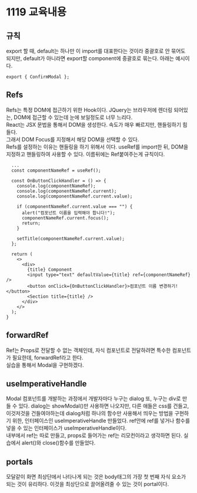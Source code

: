 # 1119 교육내용
## 규칙
export 할 때, default는 하나만 이 import를 대표한다는 것이라 중괄호로 안 묶어도 되지만, default가 아니라면 export할 component에 중괄호로 묶는다. 아래는 예시이다. </br>
```
export { ConfirmModal };
```

## Refs
 Refs는 특정 DOM에 접근하기 위한 Hook이다. JQuery는 브라우저에 렌더링 되어있는, DOM에 접근할 수 있는데 눈에 보일정도로 너무 느리다.</br>
 React는 JSX 문법을 통해서 DOM을 생성한다. 속도가 매우 빠르지만, 핸들링하기 힘들다.</br>
 그래서 DOM Focus를 지정해서 해당 DOM을 선택할 수 있다.</br>
 Refs를 설정하는 이유는 핸들링을 하기 위해서 이다. useRef를 import한 뒤, DOM을 지정하고 핸들링하여 사용할 수 있다. 이름뒤에는 Ref붙여주는게 규칙이다.</br>
```
  ...
  const componentNameRef = useRef();

  const OnButtonClickHandler = () => {
    console.log(componentNameRef);
    console.log(componentNameRef.current);
    console.log(componentNameRef.current.value);

    if (componentNameRef.current.value === "") {
      alert("컴포넌트 이름을 입력해야 합니다!");
      componentNameRef.current.focus();
      return;
    }

    setTitle(componentNameRef.current.value);
  };

  return (
    <>
      <div>
        {title} Component
        <input type="text" defaultValue={title} ref={componentNameRef} />
        <button onClick={OnButtonClickHandler}>컴포넌트 이름 변경하기!</button>
        <Section title={title} />
      </div>
    </>
  );
}

```
## forwardRef
 Ref는 Props로 전달할 수 없는 객체인데, 자식 컴포넌트로 전달하려면 특수한 컴포넌트가 필요한데, forwardRef라고 한다.</br>
 실습을 통해서 Modal을 구현하겠다.</br>
 

## useImperativeHandle
 Modal 컴포넌트를 개발하는 과정에서 개발자마다 누구는 dialog 또, 누구는 div로 만들 수 있다. dialog는 showModal()만 사용하면 나오지만, 다른 애들은 css를 건들고, 이것저것을 건들여야하는데 dialog처럼 하나의 함수만 사용해서 띄우는 방법을 구현하기 위한, 인터페이스인 useImperativeHandle 만들었다. ref안에 ref를 넣거나 함수를 넣을 수 있는 인터페이스가 useImperativeHandle이다.</br>
 내부에서 ref는 따로 만들고, props로 들어가는 ref는 리모컨이라고 생각하면 된다. 실습에서 alert()와 close()함수를 만들었다. </br>
 
## portals
 모달같이 화면 최상단에서 나타나게 되는 것은 body태그의 가장 첫 번째 자식 요소가 되는 것이 유리하다. 이것을 최상단으로 끌어올려줄 수 있는 것이 portal이다.</br>
 


 
 





























 

